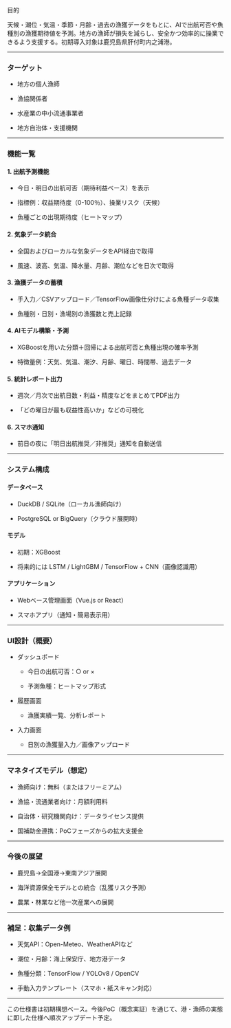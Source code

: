目的

天候・潮位・気温・季節・月齢・過去の漁獲データをもとに、AIで出航可否や魚種別の漁獲期待値を予測。地方の漁師が損失を減らし、安全かつ効率的に操業できるよう支援する。初期導入対象は鹿児島県肝付町内之浦港。

---

### ターゲット

- 地方の個人漁師
    
- 漁協関係者
    
- 水産業の中小流通事業者
    
- 地方自治体・支援機関
    

---

### 機能一覧

#### 1. 出航予測機能

- 今日・明日の出航可否（期待利益ベース）を表示
    
- 指標例：収益期待度（0-100％）、操業リスク（天候）
    
- 魚種ごとの出現期待度（ヒートマップ）
    

#### 2. 気象データ統合

- 全国およびローカルな気象データをAPI経由で取得
    
- 風速、波高、気温、降水量、月齢、潮位などを日次で取得
    

#### 3. 漁獲データの蓄積

- 手入力／CSVアップロード／TensorFlow画像仕分けによる魚種データ収集
    
- 魚種別・日別・漁場別の漁獲数と売上記録
    

#### 4. AIモデル構築・予測

- XGBoostを用いた分類＋回帰による出航可否と魚種出現の確率予測
    
- 特徴量例：天気、気温、潮汐、月齢、曜日、時間帯、過去データ
    

#### 5. 統計レポート出力

- 週次／月次で出航日数・利益・精度などをまとめてPDF出力
    
- 「どの曜日が最も収益性高いか」などの可視化
    

#### 6. スマホ通知

- 前日の夜に「明日出航推奨／非推奨」通知を自動送信
    

---

### システム構成

#### データベース

- DuckDB / SQLite（ローカル漁師向け）
    
- PostgreSQL or BigQuery（クラウド展開時）
    

#### モデル

- 初期：XGBoost
    
- 将来的には LSTM / LightGBM / TensorFlow + CNN（画像認識用）
    

#### アプリケーション

- Webベース管理画面（Vue.js or React）
    
- スマホアプリ（通知・簡易表示用）
    

---

### UI設計（概要）

- ダッシュボード
    
    - 今日の出航可否：○ or ×
        
    - 予測魚種：ヒートマップ形式
        
- 履歴画面
    
    - 漁獲実績一覧、分析レポート
        
- 入力画面
    
    - 日別の漁獲量入力／画像アップロード
        

---

### マネタイズモデル（想定）

- 漁師向け：無料（またはフリーミアム）
    
- 漁協・流通業者向け：月額利用料
    
- 自治体・研究機関向け：データライセンス提供
    
- 国補助金連携：PoCフェーズからの拡大支援金
    

---

### 今後の展望

- 鹿児島→全国港→東南アジア展開
    
- 海洋資源保全モデルとの統合（乱獲リスク予測）
    
- 農業・林業など他一次産業への展開
    

---

### 補足：収集データ例

- 天気API：Open-Meteo、WeatherAPIなど
    
- 潮位・月齢：海上保安庁、地方港データ
    
- 魚種分類：TensorFlow / YOLOv8 / OpenCV
    
- 手動入力テンプレート（スマホ・紙スキャン対応）
    

---

この仕様書は初期構想ベース。今後PoC（概念実証）を通じて、港・漁師の実態に即した仕様へ順次アップデート予定。